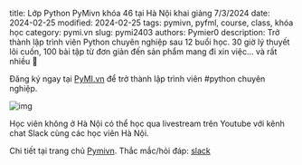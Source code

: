 title: Lớp Python PyMivn khóa 46 tại Hà Nội khai giảng 7/3/2024
date: 2024-02-25
modified: 2024-02-25
tags: pymivn, pyfml, course, class, khóa học
category: pymi.vn
slug: pymi2403
authors: Pymier0
description: Trở thành lập trình viên Python chuyên nghiệp sau 12 buổi học. 30 giờ lý thuyết lôi cuốn, 100 bài tập từ đơn giản đến sản phẩm mang đi xin việc... và rất nhiều 🍻

Đăng ký ngay tại [PyMI.vn](https://pymi.vn) để trở thành lập trình viên #python chuyên nghiệp.

![img]({static}/images/hn2110.jpg)

Học viên không ở Hà Nội có thể học qua livestream trên Youtube với kênh chat
Slack cùng các học viên Hà Nội.

Chi tiết tại trang chủ [Pymivn](https://pymi.vn).
Thắc mắc/hỏi đáp: [slack](https://invite.pymi.vn)
